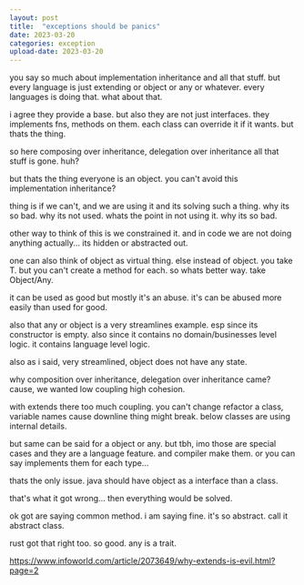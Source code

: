 ```yaml
---
layout: post
title:  "exceptions should be panics"
date: 2023-03-20
categories: exception
upload-date: 2023-03-20
---
```


you say so much about implementation inheritance and all that stuff.
but every language is just extending or object or any or whatever. every languages is doing that.
what about that.

i agree they provide a base.
but also they are not just interfaces.
they implements fns, methods on them.
each class can override it if it wants.
but thats the thing.

so here composing over inheritance, delegation over inheritance all that stuff is gone. huh?

but thats the thing everyone is an object.
you can't avoid this implementation inheritance?

thing is if we can't, and we are using it and its solving such a thing. why its so bad.
why its not used. whats the point in not using it. why its so bad. 

other way to think of this is we constrained it.
and in code we are not doing anything actually...
its hidden or abstracted out.

one can also think of object as virtual thing.
else instead of object. you take T.
but you can't create a method for each. so whats better way. 
take Object/Any.


it can be used as good but mostly it's an abuse.
it's can be abused more easily than used for good.

also that any or object is a very streamlines example. esp since its constructor is empty.
also since it contains no domain/businesses level logic.
it contains language level logic.

also as i said, very streamlined, object does not have any state.

why composition over inheritance, delegation over inheritance came?
cause, we wanted low coupling high cohesion.

with extends there too much coupling.
you can't change refactor a class, variable names cause downline thing might break.
below classes are using internal details.

but same can be said for a object or any.
but tbh, imo those are special cases and they are a language feature.
and compiler make them.
or you can say implements them for each type...

thats the only issue. java should have object as a interface than a class.

that's what it got wrong...
then everything would be solved.

ok got are saying common method. i am saying fine.
it's so abstract. 
call it abstract class. 

rust got that right too. 
so good. 
any is a trait.


https://www.infoworld.com/article/2073649/why-extends-is-evil.html?page=2